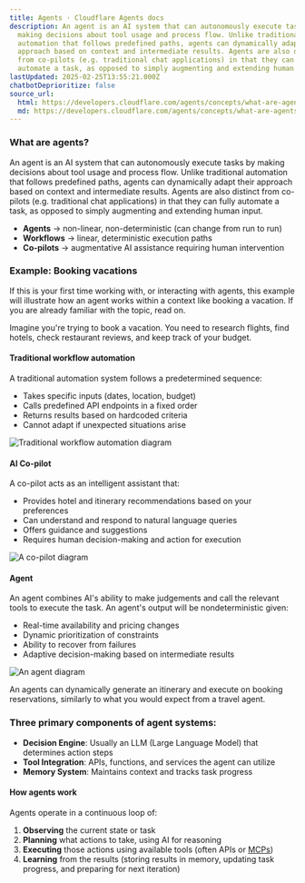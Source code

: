 ```yaml
---
title: Agents · Cloudflare Agents docs
description: An agent is an AI system that can autonomously execute tasks by
  making decisions about tool usage and process flow. Unlike traditional
  automation that follows predefined paths, agents can dynamically adapt their
  approach based on context and intermediate results. Agents are also distinct
  from co-pilots (e.g. traditional chat applications) in that they can fully
  automate a task, as opposed to simply augmenting and extending human input.
lastUpdated: 2025-02-25T13:55:21.000Z
chatbotDeprioritize: false
source_url:
  html: https://developers.cloudflare.com/agents/concepts/what-are-agents/
  md: https://developers.cloudflare.com/agents/concepts/what-are-agents/index.md
---
```


### What are agents?

An agent is an AI system that can autonomously execute tasks by making decisions about tool usage and process flow. Unlike traditional automation that follows predefined paths, agents can dynamically adapt their approach based on context and intermediate results. Agents are also distinct from co-pilots (e.g. traditional chat applications) in that they can fully automate a task, as opposed to simply augmenting and extending human input.

* **Agents** → non-linear, non-deterministic (can change from run to run)
* **Workflows** → linear, deterministic execution paths
* **Co-pilots** → augmentative AI assistance requiring human intervention

### Example: Booking vacations

If this is your first time working with, or interacting with agents, this example will illustrate how an agent works within a context like booking a vacation. If you are already familiar with the topic, read on.

Imagine you're trying to book a vacation. You need to research flights, find hotels, check restaurant reviews, and keep track of your budget.

#### Traditional workflow automation

A traditional automation system follows a predetermined sequence:

* Takes specific inputs (dates, location, budget)
* Calls predefined API endpoints in a fixed order
* Returns results based on hardcoded criteria
* Cannot adapt if unexpected situations arise

![Traditional workflow automation diagram](https://developers.cloudflare.com/_astro/workflow-automation.D1rsykgR_15theP.svg)

#### AI Co-pilot

A co-pilot acts as an intelligent assistant that:

* Provides hotel and itinerary recommendations based on your preferences
* Can understand and respond to natural language queries
* Offers guidance and suggestions
* Requires human decision-making and action for execution

![A co-pilot diagram](https://developers.cloudflare.com/_astro/co-pilot.BZ_kRuK6_Z9KfL9.svg)

#### Agent

An agent combines AI's ability to make judgements and call the relevant tools to execute the task. An agent's output will be nondeterministic given:

* Real-time availability and pricing changes
* Dynamic prioritization of constraints
* Ability to recover from failures
* Adaptive decision-making based on intermediate results

![An agent diagram](https://developers.cloudflare.com/_astro/agent-workflow.5VDKtHdO_ALLGh.svg)

An agents can dynamically generate an itinerary and execute on booking reservations, similarly to what you would expect from a travel agent.

### Three primary components of agent systems:

* **Decision Engine**: Usually an LLM (Large Language Model) that determines action steps
* **Tool Integration**: APIs, functions, and services the agent can utilize
* **Memory System**: Maintains context and tracks task progress

#### How agents work

Agents operate in a continuous loop of:

1. **Observing** the current state or task
2. **Planning** what actions to take, using AI for reasoning
3. **Executing** those actions using available tools (often APIs or [MCPs](https://modelcontextprotocol.io/introduction))
4. **Learning** from the results (storing results in memory, updating task progress, and preparing for next iteration)
